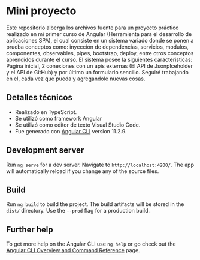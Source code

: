 # Mini proyecto

Este repositorio alberga los archivos fuente para un proyecto práctico realizado en mi primer curso de Angular (Herramienta para el desarrollo de aplicaciones SPA), el cual consiste en un sistema variado donde se ponen a prueba conceptos como: inyección de dependencias, servicios, modulos, componentes, observables, pipes, bootstrap, deploy, entre otros conceptos aprendidos durante el curso. El sistema posee la siguientes caracteristicas: Pagina inicial, 2 conexiones con un apis externas (El API de Jsonplceholder y el API de GitHub) y por último un formulario sencillo. Seguiré trabajando en el, cada vez que pueda y agregandole nuevas cosas.

## Detalles técnicos

- Realizado en TypeScript.
- Se utilizó como framework Angular
- Se utilizó como editor de texto Visual Studio Code.
- Fue generado con [Angular CLI](https://github.com/angular/angular-cli) version 11.2.9.

## Development server

Run `ng serve` for a dev server. Navigate to `http://localhost:4200/`. The app will automatically reload if you change any of the source files.

## Build

Run `ng build` to build the project. The build artifacts will be stored in the `dist/` directory. Use the `--prod` flag for a production build.

## Further help

To get more help on the Angular CLI use `ng help` or go check out the [Angular CLI Overview and Command Reference](https://angular.io/cli) page.

